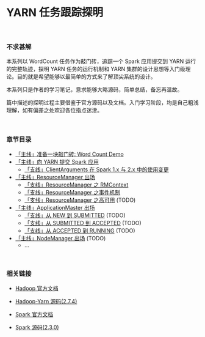 # YARN 任务跟踪探明

<br>

### 不求甚解

本系列以 WordCount 任务作为敲门砖，追踪一个 Spark 应用提交到 YARN 运行的完整轨迹，探明 YARN 任务的运行机制和 YARN 集群的设计思想等入门级理论。目的就是希望能够以最简单的方式来了解顶尖系统的设计。

本系列只是作者的学习笔记，意求能够大略源码，简单总结，备忘再温故。

篇中描述的探明过程主要借鉴于官方源码以及文档。入门学习阶段，均是自己粗浅理解，如有偏差之处欢迎各位指点迷津。

<br>

### 章节目录

* [「主线」准备一块敲门砖: Word Count Demo](./1.&#32;Demo.md)
* [「主线」向 YARN 提交 Spark 应用](./2.&#32;Client.md)
    * [「支线」ClientArguments 在 Spark 1.x 与 2.x 中的使用变更](./2.1&#32;ClientArguments.md)
* [「主线」ResourceManager 出场](./3.&#32;ResourceManager.md)
    * [「支线」ResourceManager 之 RMContext](./3.1&#32;RMContext.md)
    * [「支线」ResourceManager 之事件机制](./3.2&#32;EventDispatcher.md)
    * [「支线」ResourceManager 之高可用](./3.3&#32;RMHignAvaliable.md) (TODO)
* [「主线」ApplicationMaster 出场](./4.&#32;ApplicationMaster.md)
    * [「支线」从 NEW 到 SUBMITTED](./4.1&#32;AM-1.md) (TODO)
    * [「支线」从 SUBMITTED 到 ACCEPTED]() (TODO)
    * [「支线」从 ACCEPTED 到 RUNNING]() (TODO)
* [「主线」NodeManager 出场]() (TODO)
    * ...

<br>

### 相关链接

* [Hadoop 官方文档](http://hadoop.apache.org/docs/r2.7.4/hadoop-yarn/hadoop-yarn-site/index.html)

* [Hadoop-Yarn 源码(2.7.4)](https://github.com/apache/hadoop/tree/release-2.7.4-RC0/hadoop-yarn-project/hadoop-yarn)

* [Spark 官方文档](http://spark.apache.org/docs/2.3.0/)

* [Spark 源码(2.3.0)](https://github.com/apache/spark/tree/v2.3.0)
